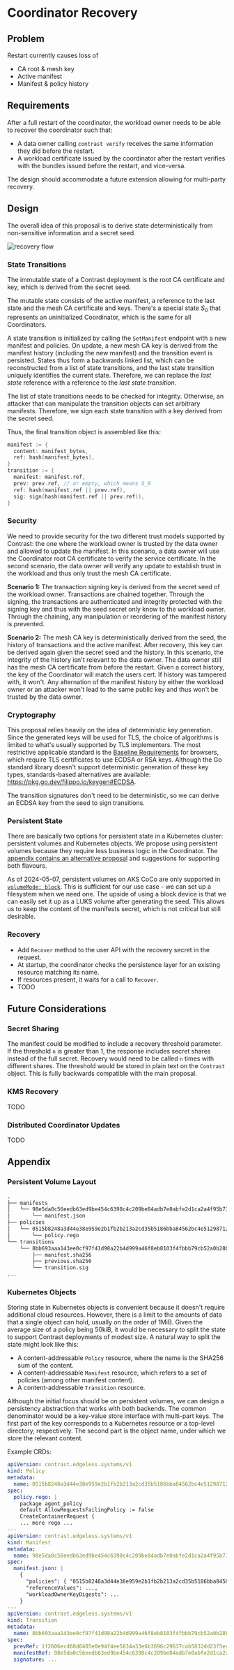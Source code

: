 # Coordinator Recovery

## Problem

Restart currently causes loss of

- CA root & mesh key
- Active manifest
- Manifest & policy history

## Requirements

After a full restart of the coordinator, the workload owner needs to be able to recover the coordinator such that:

- A data owner calling `contrast verify` receives the same information they did before the restart.
- A workload certificate issued by the coordinator after the restart verifies with the bundles issued before the restart, and vice-versa.

The design should accommodate a future extension allowing for multi-party recovery.

## Design

The overall idea of this proposal is to derive state deterministically from non-sensitive information and a secret seed.

![recovery flow](assets/004-recovery.drawio.svg)

### State Transitions

The immutable state of a Contrast deployment is the root CA certificate and key, which is derived from the secret seed.

The mutable state consists of the active manifest, a reference to the last state and the mesh CA certificate and keys.
There's a special state $S_0$ that represents an uninitialized Coordinator, which is the same for all Coordinators.

A state transition is initialized by calling the `SetManifest` endpoint with a new manifest and policies.
On update, a new mesh CA key is derived from the manifest history (including the new manifest) and the transition event is persisted.
States thus form a backwards linked list, which can be reconstructed from a list of state transitions, and the last state transition uniquely identifies the current state.
Therefore, we can replace the _last state_ reference with a reference to the _last state transition_.

The list of state transitions needs to be checked for integrity.
Otherwise, an attacker that can manipulate the transition objects can set arbitrary manifests.
Therefore, we sign each state transition with a key derived from the secret seed.

Thus, the final transition object is assembled like this:

```go
manifest := {
  content: manifest_bytes,
  ref: hash(manifest_bytes),
}
transition := {
  manifest: manifest.ref,
  prev: prev.ref, // or empty, which means S_0
  ref: hash(manifest.ref || prev.ref),
  sig: sign(hash(manifest.ref || prev.ref)),
}
```

### Security

We need to provide security for the two different trust models supported by Contrast: the one where the workload owner is trusted
by the data owner and allowed to update the manifest. In this scenario, a data owner will use the Coordinator root CA certificate
to verify the service certificate. In the second scenario, the data owner will verify any update to establish trust in the workload
and thus only trust the mesh CA certificate.

**Scenario 1:** The transaction signing key is derived from the secret seed of the workload owner. Transactions are chained together.
Through the signing, the transactions are authenticated and integrity protected with the signing key and thus with the seed secret
only know to the workload owner. Through the chaining, any manipulation or reordering of the manifest history is prevented.

**Scenario 2:** The mesh CA key is deterministically derived from the seed, the history of transactions and the active manifest.
After recovery, this key can be derived again given the secret seed and the history. In this scenario, the integrity of the history
isn't relevant to the data owner. The data owner still has the mesh CA certificate from before the restart. Given a correct history,
the key of the Coordinator will match the users cert. If history was tampered with, it won't. Any alternation of the manifest history
by either the workload owner or an attacker won't lead to the same public key and thus won't be trusted by the data owner.

### Cryptography

This proposal relies heavily on the idea of deterministic key generation.
Since the generated keys will be used for TLS, the choice of algorithms is limited to what's usually supported by TLS implementers.
The most restrictive applicable standard is the [Baseline Requirements](https://cabforum.org/uploads/CA-Browser-Forum-BR-v2.0.0.pdf) for browsers, which require TLS certificates to use ECDSA or RSA keys.
Although the Go standard library doesn't support deterministic generation of these key types, standards-based alternatives are available: <https://pkg.go.dev/filippo.io/keygen#ECDSA>.

The transition signatures don't need to be deterministic, so we can derive an ECDSA key from the seed to sign transitions.

### Persistent State

There are basically two options for persistent state in a Kubernetes cluster: persistent volumes and Kubernetes objects.
We propose using persistent volumes because they require less business logic in the Coordinator.
The [appendix contains an alternative proposal](#kubernetes-objects) and suggestions for supporting both flavours.

As of 2024-05-07, persistent volumes on AKS CoCo are only supported in [`volumeMode: block`](https://kubernetes.io/docs/concepts/storage/persistent-volumes/#raw-block-volume-support).
This is sufficient for our use case - we can set up a filesystem when we need one.
The upside of using a block device is that we can easily set it up as a LUKS volume after generating the seed.
This allows us to keep the content of the manifests secret, which is not critical but still desirable.

### Recovery

- Add `Recover` method to the user API with the recovery secret in the request.
- At startup, the coordinator checks the persistence layer for an existing resource matching its name.
- If resources present, it waits for a call to `Recover`.
- TODO

## Future Considerations

### Secret Sharing

The manifest could be modified to include a recovery threshold parameter.
If the threshold `n` is greater than 1, the response includes secret shares instead of the full secret.
Recovery would need to be called `n` times with different shares.
The threshold would be stored in plain text on the `Contrast` object.
This is fully backwards compatible with the main proposal.

### KMS Recovery

TODO

### Distributed Coordinator Updates

TODO

## Appendix

### Persistent Volume Layout

```txt
.
├── manifests
│   └── 98e5da0c56eedb63ed9be454c6398c4c209be84adb7e0abfe2d1ca2a4f95b73d
│       └── manifest.json
├── policies
│   └── 0515b8248a3d44e38e959e2b1fb2b213a2cd35b5186bba84562bc4e51298712f
│       └── policy.rego
└── transitions
    └── 8bb693aaa143ee0cf97f41d98a22b4d999a46f8eb8103f4fbbb79cb52a0b28ba
        ├── manifest.sha256
        ├── previous.sha256
        └── transition.sig
...
```

### Kubernetes Objects

Storing state in Kubernetes objects is convenient because it doesn't require additional cloud resources.
However, there is a limit to the amounts of data that a single object can hold, usually on the order of 1MiB.
Given the average size of a policy being 50kiB, it would be necessary to split the state to support Contrast deployments of modest size.
A natural way to split the state might look like this:

- A content-addressable `Policy` resource, where the name is the SHA256 sum of the content.
- A content-addressable `Manifest` resource, which refers to a set of policies (among other manifest content).
- A content-addressable `Transition` resource.

Although the initial focus should be on persistent volumes, we can design a persistency abstraction that works with both backends.
The common denominator would be a key-value store interface with multi-part keys.
The first part of the key corresponds to a Kubernetes resource or a top-level directory, respectively.
The second part is the object name, under which we store the relevant content.

Example CRDs:

```yaml
apiVersion: contrast.edgeless.systems/v1
kind: Policy
metadata:
  name: 0515b8248a3d44e38e959e2b1fb2b213a2cd35b5186bba84562bc4e51298712f
spec:
  policy.rego: |
    package agent_policy
    default AllowRequestsFailingPolicy := false
    CreateContainerRequest {
    ... more rego ...
---
apiVersion: contrast.edgeless.systems/v1
kind: Manifest
metadata:
  name: 98e5da0c56eedb63ed9be454c6398c4c209be84adb7e0abfe2d1ca2a4f95b73d
spec:
  manifest.json: |
    {
      "policies": { "0515b8248a3d44e38e959e2b1fb2b213a2cd35b5186bba84562bc4e51298712f": ["my-deployment"] },
      "referenceValues": ...,
      "workloadOwnerKeyDigests": ...
    }
---
apiVersion: contrast.edgeless.systems/v1
kind: Transition
metadata:
  name: 8bb693aaa143ee0cf97f41d98a22b4d999a46f8eb8103f4fbbb79cb52a0b28ba
spec:
  prevRef: 1f2606ecd68d6405e0e94f4ee5834a33e6b3696c29637cab5832dd23f5ec424a
  manifestRef: 98e5da0c56eedb63ed9be454c6398c4c209be84adb7e0abfe2d1ca2a4f95b73d
  signature: ...
```
